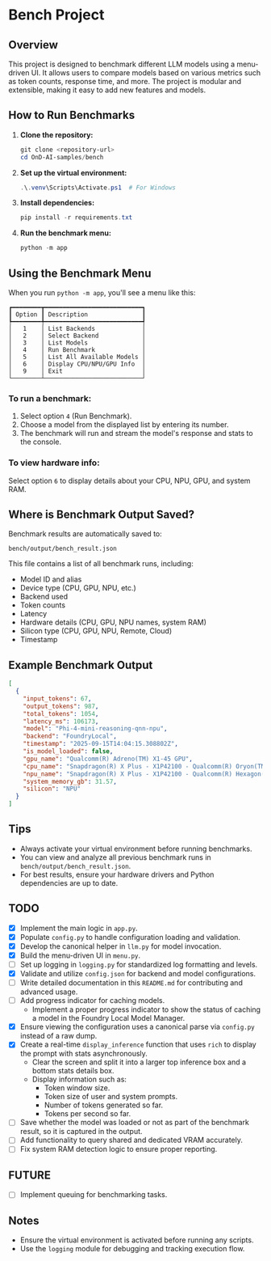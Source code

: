 # Bench Project

## Overview
This project is designed to benchmark different LLM models using a menu-driven UI. It allows users to compare models based on various metrics such as token counts, response time, and more. The project is modular and extensible, making it easy to add new features and models.


## How to Run Benchmarks
1. **Clone the repository:**
   ```powershell
   git clone <repository-url>
   cd OnD-AI-samples/bench
   ```

2. **Set up the virtual environment:**
   ```powershell
   .\.venv\Scripts\Activate.ps1  # For Windows
   ```

3. **Install dependencies:**
   ```powershell
   pip install -r requirements.txt
   ```

4. **Run the benchmark menu:**
   ```powershell
   python -m app
   ```

## Using the Benchmark Menu
When you run `python -m app`, you'll see a menu like this:

```
┏━━━━━━━━┳━━━━━━━━━━━━━━━━━━━━━━━━━━━┓
┃ Option ┃ Description               ┃
┡━━━━━━━━╇━━━━━━━━━━━━━━━━━━━━━━━━━━━┩
│   1    │ List Backends             │
│   2    │ Select Backend            │
│   3    │ List Models               │
│   4    │ Run Benchmark             │
│   5    │ List All Available Models │
│   6    │ Display CPU/NPU/GPU Info  │
│   9    │ Exit                      │
└────────┴───────────────────────────┘
```

### To run a benchmark:
1. Select option `4` (Run Benchmark).
2. Choose a model from the displayed list by entering its number.
3. The benchmark will run and stream the model's response and stats to the console.

### To view hardware info:
Select option `6` to display details about your CPU, NPU, GPU, and system RAM.

## Where is Benchmark Output Saved?
Benchmark results are automatically saved to:

```
bench/output/bench_result.json
```

This file contains a list of all benchmark runs, including:
- Model ID and alias
- Device type (CPU, GPU, NPU, etc.)
- Backend used
- Token counts
- Latency
- Hardware details (CPU, GPU, NPU names, system RAM)
- Silicon type (CPU, GPU, NPU, Remote, Cloud)
- Timestamp

## Example Benchmark Output
```json
[
  {
    "input_tokens": 67,
    "output_tokens": 987,
    "total_tokens": 1054,
    "latency_ms": 106173,
    "model": "Phi-4-mini-reasoning-qnn-npu",
    "backend": "FoundryLocal",
    "timestamp": "2025-09-15T14:04:15.308802Z",
    "is_model_loaded": false,
    "gpu_name": "Qualcomm(R) Adreno(TM) X1-45 GPU",
    "cpu_name": "Snapdragon(R) X Plus - X1P42100 - Qualcomm(R) Oryon(TM) CPU",
    "npu_name": "Snapdragon(R) X Plus - X1P42100 - Qualcomm(R) Hexagon(TM) NPU",
    "system_memory_gb": 31.57,
    "silicon": "NPU"
  }
]
```

## Tips
- Always activate your virtual environment before running benchmarks.
- You can view and analyze all previous benchmark runs in `bench/output/bench_result.json`.
- For best results, ensure your hardware drivers and Python dependencies are up to date.

## TODO
- [x] Implement the main logic in `app.py`.
- [x] Populate `config.py` to handle configuration loading and validation.
- [x] Develop the canonical helper in `llm.py` for model invocation.
- [x] Build the menu-driven UI in `menu.py`.
- [ ] Set up logging in `logging.py` for standardized log formatting and levels.
- [x] Validate and utilize `config.json` for backend and model configurations.
- [ ] Write detailed documentation in this `README.md` for contributing and advanced usage.
- [ ] Add progress indicator for caching models.
  - Implement a proper progress indicator to show the status of caching a model in the Foundry Local Model Manager.
- [x] Ensure viewing the configuration uses a canonical parse via `config.py` instead of a raw dump.
- [x] Create a real-time `display_inference` function that uses `rich` to display the prompt with stats asynchronously.
  - Clear the screen and split it into a larger top inference box and a bottom stats details box.
  - Display information such as:
    - Token window size.
    - Token size of user and system prompts.
    - Number of tokens generated so far.
    - Tokens per second so far.
- [ ] Save whether the model was loaded or not as part of the benchmark result, so it is captured in the output.
- [ ] Add functionality to query shared and dedicated VRAM accurately.
- [ ] Fix system RAM detection logic to ensure proper reporting.

## FUTURE
- [ ] Implement queuing for benchmarking tasks.

## Notes
- Ensure the virtual environment is activated before running any scripts.
- Use the `logging` module for debugging and tracking execution flow.